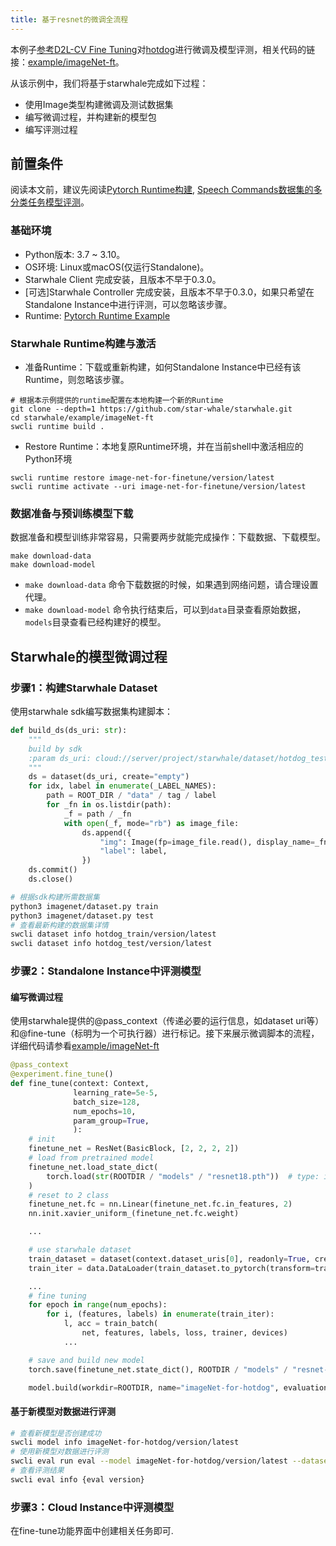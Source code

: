 ```yaml
---
title: 基于resnet的微调全流程
---
```

本例子[参考D2L-CV Fine Tuning](https://d2l.ai/chapter_computer-vision/fine-tuning.html)对[hotdog](http://d2l-data.s3-accelerate.amazonaws.com/)进行微调及模型评测，相关代码的链接：[example/imageNet-ft](https://github.com/star-whale/starwhale/tree/main/example/imageNet-ft)。

从该示例中，我们将基于starwhale完成如下过程：

- 使用Image类型构建微调及测试数据集
- 编写微调过程，并构建新的模型包
- 编写评测过程

## 前置条件

阅读本文前，建议先阅读[Pytorch Runtime构建](../runtime/examples/pytorch.md), [Speech Commands数据集的多分类任务模型评测](speech.md)。

### 基础环境

- Python版本: 3.7 ~ 3.10。
- OS环境: Linux或macOS(仅运行Standalone)。
- Starwhale Client 完成安装，且版本不早于0.3.0。
- [可选]Starwhale Controller 完成安装，且版本不早于0.3.0，如果只希望在Standalone Instance中进行评测，可以忽略该步骤。
- Runtime: [Pytorch Runtime Example](https://github.com/star-whale/starwhale/tree/main/example/runtime/pytorch)

### Starwhale Runtime构建与激活

- 准备Runtime：下载或重新构建，如何Standalone Instance中已经有该Runtime，则忽略该步骤。

```shell
# 根据本示例提供的runtime配置在本地构建一个新的Runtime
git clone --depth=1 https://github.com/star-whale/starwhale.git
cd starwhale/example/imageNet-ft
swcli runtime build .
```

- Restore Runtime：本地复原Runtime环境，并在当前shell中激活相应的Python环境

```shell
swcli runtime restore image-net-for-finetune/version/latest
swcli runtime activate --uri image-net-for-finetune/version/latest
```

### 数据准备与预训练模型下载

数据准备和模型训练非常容易，只需要两步就能完成操作：下载数据、下载模型。

```shell
make download-data
make download-model
```

- `make download-data` 命令下载数据的时候，如果遇到网络问题，请合理设置代理。
- `make download-model` 命令执行结束后，可以到`data`目录查看原始数据，`models`目录查看已经构建好的模型。

## Starwhale的模型微调过程

### 步骤1：构建Starwhale Dataset

使用starwhale sdk编写数据集构建脚本：

```python
def build_ds(ds_uri: str):
    """
    build by sdk
    :param ds_uri: cloud://server/project/starwhale/dataset/hotdog_test
    """
    ds = dataset(ds_uri, create="empty")
    for idx, label in enumerate(_LABEL_NAMES):
        path = ROOT_DIR / "data" / tag / label
        for _fn in os.listdir(path):
            _f = path / _fn
            with open(_f, mode="rb") as image_file:
                ds.append({
                    "img": Image(fp=image_file.read(), display_name=_fn, mime_type=MIMEType.PNG),
                    "label": label,
                })
    ds.commit()
    ds.close()
```

```bash
# 根据sdk构建所需数据集
python3 imagenet/dataset.py train
python3 imagenet/dataset.py test
# 查看最新构建的数据集详情
swcli dataset info hotdog_train/version/latest
swcli dataset info hotdog_test/version/latest
```

### 步骤2：Standalone Instance中评测模型

#### 编写微调过程

使用starwhale提供的@pass_context（传递必要的运行信息，如dataset uri等）和@fine-tune（标明为一个可执行器）进行标记。接下来展示微调脚本的流程，详细代码请参看[example/imageNet-ft](https://github.com/star-whale/starwhale/tree/main/example/imageNet-ft/imagenet/pipeline.py)

```python
@pass_context
@experiment.fine_tune()
def fine_tune(context: Context,
              learning_rate=5e-5,
              batch_size=128,
              num_epochs=10,
              param_group=True,
              ):
    # init
    finetune_net = ResNet(BasicBlock, [2, 2, 2, 2])
    # load from pretrained model
    finetune_net.load_state_dict(
        torch.load(str(ROOTDIR / "models" / "resnet18.pth"))  # type: ignore
    )
    # reset to 2 class
    finetune_net.fc = nn.Linear(finetune_net.fc.in_features, 2)
    nn.init.xavier_uniform_(finetune_net.fc.weight)

    ...

    # use starwhale dataset
    train_dataset = dataset(context.dataset_uris[0], readonly=True, create="forbid")
    train_iter = data.DataLoader(train_dataset.to_pytorch(transform=train_augs), batch_size=batch_size)

    ...
    # fine tuning
    for epoch in range(num_epochs):
        for i, (features, labels) in enumerate(train_iter):
            l, acc = train_batch(
                net, features, labels, loss, trainer, devices)
            ...

    # save and build new model
    torch.save(finetune_net.state_dict(), ROOTDIR / "models" / "resnet-ft.pth")

    model.build(workdir=ROOTDIR, name="imageNet-for-hotdog", evaluation_handler=ImageNetEvaluation)
```

#### 基于新模型对数据进行评测

```bash
# 查看新模型是否创建成功
swcli model info imageNet-for-hotdog/version/latest
# 使用新模型对数据进行评测
swcli eval run eval --model imageNet-for-hotdog/version/latest --dataset hotdog_test/version/latest
# 查看评测结果
swcli eval info {eval version}
```

### 步骤3：Cloud Instance中评测模型

在fine-tune功能界面中创建相关任务即可.
